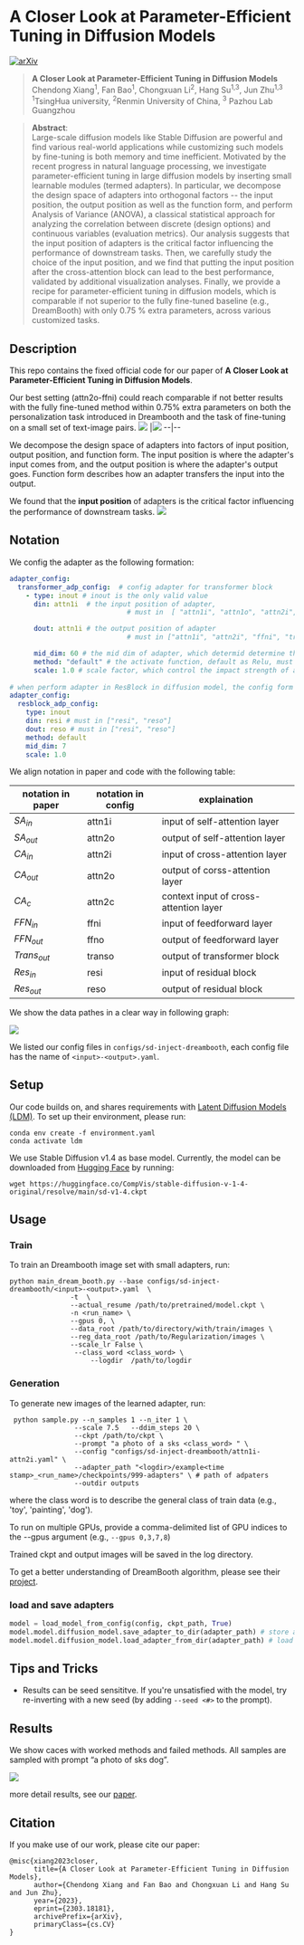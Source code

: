 # A Closer Look at Parameter-Efficient Tuning in Diffusion Models

[![arXiv](https://img.shields.io/badge/arXiv-2303.18181-b31b1b.svg)](https://arxiv.org/abs/2303.18181)

> **A Closer Look at Parameter-Efficient Tuning in Diffusion Models**<br>
> Chendong Xiang<sup>1</sup>, Fan Bao<sup>1</sup>, Chongxuan Li<sup>2</sup>, Hang Su<sup>1,3</sup>, Jun Zhu<sup>1,3</sup> <br>
> <sup>1</sup>TsingHua university, <sup>2</sup>Renmin University of China, <sup>3</sup> Pazhou Lab Guangzhou

>**Abstract**: <br>
> Large-scale diffusion models like Stable Diffusion are powerful and find various real-world applications while customizing such models by fine-tuning is both memory and time inefficient. Motivated by the recent progress in natural language processing, we investigate parameter-efficient tuning in large diffusion models by inserting small learnable modules (termed adapters). 
In particular, we decompose the design space of adapters into orthogonal factors -- the input position, the output position as well as the function form, and perform Analysis of Variance (ANOVA), a classical statistical approach for analyzing the correlation between discrete (design options) and continuous variables (evaluation metrics). 
Our analysis suggests that the input position of adapters is the critical factor influencing the performance of downstream tasks. Then, we carefully study the choice of the input position, and we find that putting the input position after the cross-attention block can lead to the best performance, validated by additional visualization analyses. Finally, we provide a recipe for parameter-efficient tuning in diffusion models, which is comparable if not superior to the fully fine-tuned baseline (e.g., DreamBooth) with only 0.75 % extra parameters, across various customized tasks.


## Description
This repo contains the fixed official code for our paper of **A Closer Look at Parameter-Efficient Tuning in Diffusion Models**. 

Our best setting (attn2o-ffni) could reach comparable if not better results with the fully fine-tuned method within 0.75% extra parameters on both the personalization task introduced in Dreambooth and the task of fine-tuning on a small set of text-image pairs.
![](assets/params.jpg) |![](assets/compute_mem.jpg)
--|--


We decompose the design space of adapters into factors of input position, output position, and function form. The input position is where the adapter's input comes from, and the output position is where the adapter's output goes. Function form describes how an adapter transfers the input into the output.

We found that the **input position** of adapters is the critical factor influencing the performance of downstream tasks.
![](assets/background.png)





## Notation

We config the adapter as the following formation:

```yaml
adapter_config: 
  transformer_adp_config:  # config adapter for transformer block
    - type: inout # inout is the only valid value
      din: attn1i  # the input position of adapter, 
      						 # must in  [ "attn1i", "attn1o", "attn2i", "attn2o", "attn2c", "ffni", "ffno", "transo"]

      dout: attn1i # the output position of adapter
      						 # must in ["attn1i", "attn2i", "ffni", "transo", "attn2c"]

      mid_dim: 60 # the mid dim of adapter, which determid determine the adapter size
      method: "default" # the activate function, default as Relu, must in ["relu", "sig", "silu", "ident", "default"]
      scale: 1.0 # scale factor, which control the impact strength of adapter
 
# when perform adapter in ResBlock in diffusion model, the config form is:
adapter_config: 
  resblock_adp_config:
    type: inout
    din: resi # must in ["resi", "reso"]
    dout: reso # must in ["resi", "reso"]
    method: default
    mid_dim: 7
    scale: 1.0
```



We align notation in paper and code with the following table:

| notation in paper | notation in config | explaination                           |
| ----------------- | ------------------ | -------------------------------------- |
| $SA_{in}$         | attn1i             | input of self-attention layer          |
| $SA_{out}$        | attn2o             | output of self-attention layer         |
| $CA_{in}$         | attn2i             | input of cross-attention layer         |
| $CA_{out}$        | attn2o             | output of corss-attention layer        |
| $CA_{c}$          | attn2c             | context input of cross-attention layer |
| $FFN_{in}$        | ffni               | input of feedforward layer             |
| $FFN_{out}$       | ffno               | output of feedforward layer            |
| $Trans_{out}$     | transo             | output of transformer block            |
| $Res_{in}$        | resi               | input of residual block                |
| $Res_{out}$       | reso               | output of residual block               |

We show the data pathes in a clear way in following graph:

![](assets/datapath.png)

We listed our config files in `configs/sd-inject-dreambooth`, each config file has the name of `<input>-<output>.yaml`.




## Setup

Our code builds on, and shares requirements with [Latent Diffusion Models (LDM)](https://github.com/CompVis/latent-diffusion). To set up their environment, please run:

```
conda env create -f environment.yaml
conda activate ldm
```

We use Stable Diffusion v1.4 as base model. Currently, the model can be downloaded from [Hugging Face](https://huggingface.co/) by running:

```
wget https://huggingface.co/CompVis/stable-diffusion-v-1-4-original/resolve/main/sd-v1-4.ckpt
```



## Usage

### Train

To train an Dreambooth image set with small adapters, run:

```shell
python main_dream_booth.py --base configs/sd-inject-dreambooth/<input>-<output>.yaml  \
               -t  \
               --actual_resume /path/to/pretrained/model.ckpt \
               -n <run_name> \
               --gpus 0, \
               --data_root /path/to/directory/with/train/images \
               --reg_data_root /path/to/Regularization/images \
               --scale_lr False \
                --class_word <class_word> \
                    --logdir  /path/to/logdir
```

### Generation

To generate new images of the learned adapter, run:
```shell
 python sample.py --n_samples 1 --n_iter 1 \
                --scale 7.5   --ddim_steps 20 \
                --ckpt /path/to/ckpt \
                --prompt "a photo of a sks <class_word> " \
                --config "configs/sd-inject-dreambooth/attn1i-attn2i.yaml" \
                --adapter_path "<logdir>/example<time stamp>_<run_name>/checkpoints/999-adapters" \ # path of adpaters
                --outdir outputs
```

where the class word is to describe the general class of train data (e.g., 'toy', 'painting', 'dog').

To run on multiple GPUs, provide a comma-delimited list of GPU indices to the --gpus argument (e.g., ``--gpus 0,3,7,8``)

Trained ckpt and output images will be saved in the log directory.

To get a better understanding of DreamBooth algorithm, please see their [project](https://dreambooth.github.io/).



### load and save adapters

```python
model = load_model_from_config(config, ckpt_path, True)
model.model.diffusion_model.save_adapter_to_dir(adapter_path) # store adapters to dir
model.model.diffusion_model.load_adapter_from_dir(adapter_path) # load adapters from dir
```






## Tips and Tricks
- Results can be seed sensititve. If you're unsatisfied with the model, try re-inverting with a new seed (by adding `--seed <#>` to the prompt).





## Results

We show caces with worked methods and failed methods. All samples are sampled with prompt “a photo of sks dog”.

![](assets/results.png)

more detail results, see our [paper](https://arxiv.org/abs/2303.18181).




## Citation

If you make use of our work, please cite our paper:

```
@misc{xiang2023closer,
      title={A Closer Look at Parameter-Efficient Tuning in Diffusion Models}, 
      author={Chendong Xiang and Fan Bao and Chongxuan Li and Hang Su and Jun Zhu},
      year={2023},
      eprint={2303.18181},
      archivePrefix={arXiv},
      primaryClass={cs.CV}
}
```

